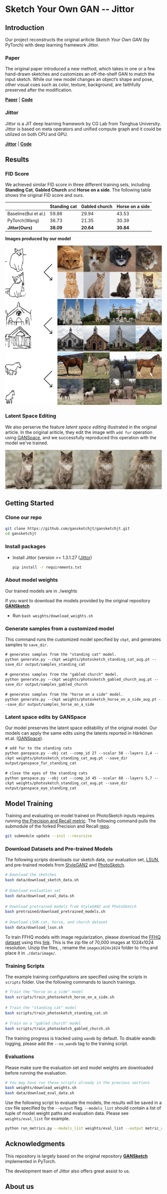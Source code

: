 # Sketch Your Own GAN -- Jittor

## Introduction

Our project reconstructs the original ariticle *Sketch Your Own GAN* (by PyTorch) with deep learning framework Jittor.

### Paper

The original paper introduced a new method, which takes in one or a few hand-drawn sketches and customizes an off-the-shelf GAN to match the input sketch. While our new model changes an object’s shape and pose, other visual cues such as color, texture, background, are faithfully preserved after the modification.

[**Paper**](https://arxiv.org/abs/2108.02774) | [**Code**](https://github.com/PeterWang512/GANSketching)

### Jittor

Jittor is a JIT deep learning framework by CG Lab from Tsinghua University. Jittor is based on meta operators and unified compute graph and it could be utilized on both CPU and GPU.

 [**Jittor**](https://cg.cs.tsinghua.edu.cn/) | [**Code**](https://github.com/Jittor/jittor)

## Results

### FID Score

We achieved similar FID score in three different training sets, including **Standing Cat**, **Gabled Church** and **Horse on a side**. The following table shows the original FID score and ours.

|  | Standing cat | Gabled church | Horse on a side |
|---|---|---|---|
| Baseline(Bui et al.) | 59.86 | 29.94 | 43.53 |
| PyTorch(Wang) | 36.73 | 21.35 | 30.39 |
| **Jittor(Ours)** | **38.09** | **20.64** | **30.84** |

**Images produced by our model**

<img src="images/concatcat.jpg">
<img src="images/concatchurch.jpg">
<img src="images/concathorse_side.jpg">

### Latent Space Editing

We also perserve the feature *latent space editing* illustrated in the original article. In the original ariticle, they edit the image with `add fur` operation using [GANSpace](https://github.com/harskish/ganspace), and we successfully reproduced this operation with the model we've trained.

<img src="images/fur.jpg">

## Getting Started

### Clone our repo

```bash
git clone https://github.com/gansketchjt/gansketchjt.git
cd gansketchjt
```
### Install packages
- Install Jittor (version >= 1.3.1.27 ([Jittor](https://cg.cs.tsinghua.edu.cn/jittor/))
  ```bash
  pip install -r requirements.txt
  ```

### About model weights
Our trained models are in ./weights

If you want to download the models provided by the original repository [**GANSketch**](https://github.com/PeterWang512/GANSketching)
- Run `bash weights/download_weights.sh`

### Generate samples from a customized model

This command runs the customized model specified by `ckpt`, and generates samples to `save_dir`.

```
# generates samples from the "standing cat" model.
python generate.py --ckpt weights/photosketch_standing_cat_aug.pt --save_dir output/samples_standing_cat

# generates samples from the "gabled church" model.
python generate.py --ckpt weights/photosketch_gabled_church_aug.pt --save_dir output/samples_gabled_church

# generates samples from the "horse on a side" model.
python generate.py --ckpt weights/photosketch_horse_on_a_side_aug.pt --save_dir output/samples_horse_on_a_side
```

### Latent space edits by GANSpace

Our model preserves the latent space editability of the original model. Our models can apply the same edits using the latents reported in Härkönen et.al. ([GANSpace](https://github.com/harskish/ganspace)).

```
# add fur to the standing cats
python ganspace.py --obj cat --comp_id 27 --scalar 50 --layers 2,4 --ckpt weights/photosketch_standing_cat_aug.pt --save_dir output/ganspace_fur_standing_cat

# close the eyes of the standing cats
python ganspace.py --obj cat --comp_id 45 --scalar 60 --layers 5,7 --ckpt weights/photosketch_standing_cat_aug.pt --save_dir output/ganspace_eye_standing_cat
```

## Model Training

Training and evaluating on model trained on PhotoSketch inputs requires running [the Precision and Recall metric](https://github.com/kynkaat/improved-precision-and-recall-metric). The following command pulls the submodule of the forked Precision and Recall [repo](https://github.com/PeterWang512/precision_recall).
```bash
git submodule update --init --recursive
```

### Download Datasets and Pre-trained Models

The following scripts downloads our sketch data, our evaluation set, [LSUN](https://dl.yf.io/lsun), and pre-trained models from [StyleGAN2](https://github.com/NVlabs/stylegan2) and [PhotoSketch](https://github.com/mtli/PhotoSketch).
```bash
# Download the sketches
bash data/download_sketch_data.sh

# Download evaluation set
bash data/download_eval_data.sh

# Download pretrained models from StyleGAN2 and PhotoSketch
bash pretrained/download_pretrained_models.sh

# Download LSUN cat, horse, and church dataset
bash data/download_lsun.sh
```

To train FFHQ models with image regularization, please download the [FFHQ dataset](https://github.com/NVlabs/ffhq-dataset) using this [link](https://drive.google.com/file/d/1WvlAIvuochQn_L_f9p3OdFdTiSLlnnhv/view?usp=sharing). This is the zip file of 70,000 images at 1024x1024 resolution. Unzip the files, , rename the `images1024x1024` folder to `ffhq` and place it in `./data/image/`.


### Training Scripts

The example training configurations are specified using the scripts in `scripts` folder. Use the following commands to launch trainings.

```bash
# Train the "horse on a side" model
bash scripts/train_photosketch_horse_on_a_side.sh

# Train the "standing cat" model
bash scripts/train_photosketch_standing_cat.sh

# Train on a "gabled church" model
bash scripts/train_photosketch_gabled_church.sh

```

The training progress is tracked using `wandb` by default. To disable wandb logging, please add the `--no_wandb` tag to the training script.

### Evaluations

Please make sure the evaluation set and model weights are downloaded before running the evaluation.
```bash
# You may have run these scripts already in the previous sections
bash weights/download_weights.sh
bash data/download_eval_data.sh
```

Use the following script to evaluate the models, the results will be saved in a csv file specified by the ``--output`` flag. ``--models_list`` should contain a list of tuple of model weight paths and evaluation data. Please see `weights/eval_list` for example.

```bash
python run_metrics.py --models_list weights/eval_list --output metric_results.csv
```

## Acknowledgments

This repository is largely based on the original repository [**GANSketch**](https://github.com/PeterWang512/GANSketching) implemented in PyTorch.

The development team of Jittor also offers great assist to us.

## About us

